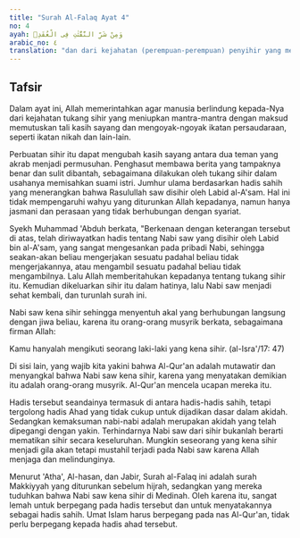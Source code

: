 ```yaml
---
title: "Surah Al-Falaq Ayat 4"
no: 4
ayah: وَمِنْ شَرِّ النَّفّٰثٰتِ فِى الْعُقَدِۙ
arabic_no: ٤
translation: "dan dari kejahatan (perempuan-perempuan) penyihir yang meniup pada buhul-buhul (talinya),"
---
```


## Tafsir

Dalam ayat ini, Allah memerintahkan agar manusia berlindung kepada-Nya dari kejahatan tukang sihir yang meniupkan mantra-mantra dengan maksud memutuskan tali kasih sayang dan mengoyak-ngoyak ikatan persaudaraan, seperti ikatan nikah dan lain-lain.

Perbuatan sihir itu dapat mengubah kasih sayang antara dua teman yang akrab menjadi permusuhan. Penghasut membawa berita yang tampaknya benar dan sulit dibantah, sebagaimana dilakukan oleh tukang sihir dalam usahanya memisahkan suami istri. Jumhur ulama berdasarkan hadis sahih yang menerangkan bahwa Rasulullah saw disihir oleh Labid al-A'sam. Hal ini tidak mempengaruhi wahyu yang diturunkan Allah kepadanya, namun hanya jasmani dan perasaan yang tidak berhubungan dengan syariat. 

Syekh Muhammad 'Abduh berkata, "Berkenaan dengan keterangan tersebut di atas, telah diriwayatkan hadis tentang Nabi saw yang disihir oleh Labid bin al-A'sam, yang sangat mengesankan pada pribadi Nabi, sehingga seakan-akan beliau mengerjakan sesuatu padahal beliau tidak mengerjakannya, atau mengambil sesuatu padahal beliau tidak mengambilnya. Lalu Allah memberitahukan kepadanya tentang tukang sihir itu. Kemudian dikeluarkan sihir itu dalam hatinya, lalu Nabi saw menjadi sehat kembali, dan turunlah surah ini.

Nabi saw kena sihir sehingga menyentuh akal yang berhubungan langsung dengan jiwa beliau, karena itu orang-orang musyrik berkata, sebagaimana firman Allah:

Kamu hanyalah mengikuti seorang laki-laki yang kena sihir. (al-Isra'/17: 47)

Di sisi lain, yang wajib kita yakini bahwa Al-Qur'an adalah mutawatir dan menyangkal bahwa Nabi saw kena sihir, karena yang menyatakan demikian itu adalah orang-orang musyrik. Al-Qur'an mencela ucapan mereka itu.

Hadis tersebut seandainya termasuk di antara hadis-hadis sahih, tetapi tergolong hadis Ahad yang tidak cukup untuk dijadikan dasar dalam akidah. Sedangkan kemaksuman nabi-nabi adalah merupakan akidah yang telah dipegangi dengan yakin. Terhindarnya Nabi saw dari sihir bukanlah berarti mematikan sihir secara keseluruhan. Mungkin seseorang yang kena sihir menjadi gila akan tetapi mustahil terjadi pada Nabi saw karena Allah menjaga dan melindunginya.

Menurut 'Atha', Al-hasan, dan Jabir, Surah al-Falaq ini adalah surah Makkiyyah yang diturunkan sebelum hijrah, sedangkan yang mereka tuduhkan bahwa Nabi saw kena sihir di Medinah. Oleh karena itu, sangat lemah untuk berpegang pada hadis tersebut dan untuk menyatakannya sebagai hadis sahih. Umat Islam harus berpegang pada nas Al-Qur'an, tidak perlu berpegang kepada hadis ahad tersebut.
